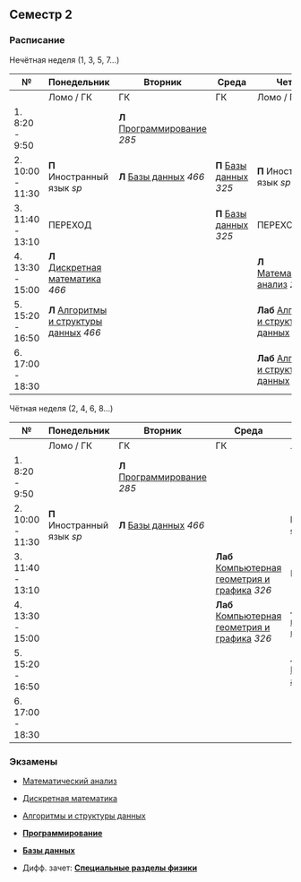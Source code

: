 
## Семестр 2

### Расписание

Нечётная неделя (1, 3, 5, 7...)

|№| Понедельник | Вторник | Среда | Четверг | Пятница | Суббота |
| ----- | ------ |------ |------ |------ |------ |------ |
| | Ломо / ГК | ГК | ГК | Ломо / ГК | Биржа | Кронва |
| 1. 8:20 - 9:50 | | **Л** [Программирование](Subjects/Programming.md) *285* | | | - | |
| 2. 10:00 - 11:30| **П** Иностранный язык *sp* | **Л** [Базы данных](Subjects/Databases.md) *466* | **П** [Базы данных](Subjects/Databases.md) *325* | **П** Иностранный язык *sp* |  | **Лаб** [Дискретная математика](Subjects/DiscreteMathematics.md) *325* |
| 3. 11:40 - 13:10| ПЕРЕХОД |  | **П** [Базы данных](Subjects/Databases.md) *325* | ПЕРЕХОД | **Л** [Специальные разделы физики](Subjects/Physics.md) *550* | **Лаб** [Дискретная математика](Subjects/DiscreteMathematics.md) *325* |
| 4. 13:30 - 15:00|  **Л** [Дискретная математика](Subjects/DiscreteMathematics.md) *466* | | | **Л** [Математический анализ](Subjects/MathematicalAnalysis.md) *285* | **Лаб** [Специальные разделы физики](Subjects/Physics.md) *545*  | **П** [Математический анализ](Subjects/MathematicalAnalysis.md) *319* |
| 5. 15:20 - 16:50 | **Л** [Алгоритмы и структуры данных](Subjects/Algorithms.md) *466* | | | **Лаб** [Алгоритмы и структуры данных](Subjects/Algorithms.md) *146* | | |
| 6. 17:00 - 18:30 | | |  | **Лаб** [Алгоритмы и структуры данных](Subjects/Algorithms.md) *146* | | |


Чётная неделя (2, 4, 6, 8...)

|№| Понедельник | Вторник | Среда | Четверг | Пятница | Суббота |
| ----- | ------ |------ |------ |------ |------ |------ |
| | Ломо / ГК | ГК | ГК | Ломо / ГК | Биржа | Кронва |
| 1. 8:20 - 9:50 | | **Л** [Программирование](Subjects/Programming.md) *285* | | | - | |
| 2. 10:00 - 11:30| **П** Иностранный язык *sp* | **Л** [Базы данных](Subjects/Databases.md) *466* |  | **П** Иностранный язык *sp* |  | **Лаб** [Программирование](Subjects/Programming.md) *151* |
| 3. 11:40 - 13:10| | | **Лаб** [Компьютерная геометрия и графика](Subjects/ComputerGeometryAndGraphics.md) *326* | ПЕРЕХОД | **Л** [Специальные разделы физики](Subjects/Physics.md) *550* | **Лаб** [Программирование](Subjects/Programming.md) *151*  |
| 4. 13:30 - 15:00| | | **Лаб** [Компьютерная геометрия и графика](Subjects/ComputerGeometryAndGraphics.md) *326* | **Л** [Компьютерная геометрия и графика](Subjects/ComputerGeometryAndGraphics.md) *285* | **П** [Специальные разделы физики](Subjects/Physics.md) *545*  | **П** [Математический анализ](Subjects/MathematicalAnalysis.md) *314* |
| 5. 15:20 - 16:50 | | |  | **Л** [Математический анализ](Subjects/MathematicalAnalysis.md) *285* | | |
| 6. 17:00 - 18:30 | | |  | | | |


### Экзамены

* [Математический анализ](Subjects/MathematicalAnalysis.md)
* [Дискретная математика](Subjects/DiscreteMathematics.md)
* [Алгоритмы и структуры данных](Subjects/Algorithms.md)
* [**Программирование**](Subjects/Programming.md)
* [**Базы данных**](Subjects/Databases.md)

* Дифф. зачет: [**Специальные разделы физики**](Subjects/Physics.md)
